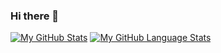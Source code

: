 ### Hi there 👋

[![My GitHub Stats](https://github-readme-stats.vercel.app/api/?username=melocoh&count_private=true&theme=react&showicons=true)]()
[![My GitHub Language Stats](https://github-readme-stats.vercel.app/api/top-langs/?username=melocoh&langs_count=5&theme=react)]()

<!--
**melocoh/melocoh** is a ✨ _special_ ✨ repository because its `README.md` (this file) appears on your GitHub profile.




Here are some ideas to get you started:

- 🔭 I’m currently working on ...
- 🌱 I’m currently learning ...
- 👯 I’m looking to collaborate on ...
- 🤔 I’m looking for help with ...
- 💬 Ask me about ...
- 📫 How to reach me: ...
- 😄 Pronouns: ...
- ⚡ Fun fact: ...
-->

